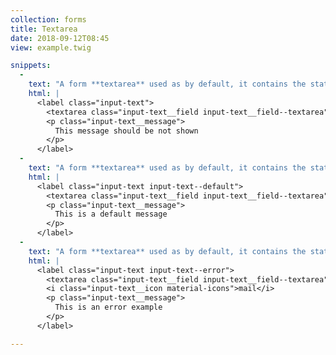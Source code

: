 ```yaml
---
collection: forms
title: Textarea
date: 2018-09-12T08:45
view: example.twig

snippets:
  -
    text: "A form **textarea** used as by default, it contains the state message used in `input-text__message` selector."
    html: |
      <label class="input-text">
        <textarea class="input-text__field input-text__field--textarea" name="name" placeholder="Please, insert something or go away."></textarea>
        <p class="input-text__message">
          This message should be not shown
        </p>
      </label>
  -
    text: "A form **textarea** used as by default, it contains the state message shown with  `input-text--default` modifier."
    html: |
      <label class="input-text input-text--default">
        <textarea class="input-text__field input-text__field--textarea" name="name" placeholder="Please, insert something or go away."></textarea>
        <p class="input-text__message">
          This is a default message
        </p>
      </label>
  -
    text: "A form **textarea** used as by default, it contains the state message shown with  `input-text--error` modifier."
    html: |
      <label class="input-text input-text--error">
        <textarea class="input-text__field input-text__field--textarea" name="name" placeholder="Please, insert something or go away."></textarea>
        <i class="input-text__icon material-icons">mail</i>
        <p class="input-text__message">
          This is an error example
        </p>
      </label>

---
```

